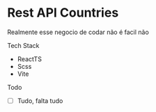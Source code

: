 # Rest API Countries

<p> Realmente esse negocio de codar não é facil não</p>

Tech Stack

- ReactTS
- Scss
- Vite

Todo

- [ ] Tudo, falta tudo
